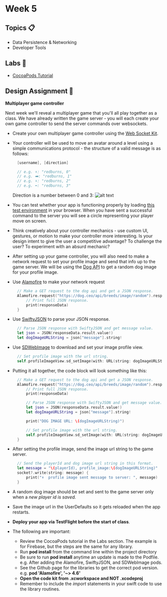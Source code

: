 # Week 5

## Topics 📋

* Data Persistence & Networking
* Developer Tools

## Labs 🔬

* [CocoaPods Tutorial](https://www.appcoda.com/cocoapods/)

## Design Assignment 📐

**Multiplayer game controller**

Next week we'll reveal a multiplayer game that you'll all play together as a class. We have already written the game server - you will each create your own game controller to send the server commands over websockets.

* Create your own multiplayer game controller using the [Web Socket Kit](https://github.com/mobilelabclass/mobile-lab-websocket-kit).
* Your controller will be used to move an avatar around a level using a simple communications protocol - the structure of a valid message is as follows:

  ```swift
    [username], [direction]

    // e.g. ⬆️: "redburns, 0"
    // e.g. ➡️: "redburns, 1"
    // e.g. ⬇️: "redburns, 2"
    // e.g. ⬅️: "redburns, 3"
  ```

  Direction is a number between 0 and 3:
  ![alt text][controller-directions]

* You can test whether your app is functioning properly by loading [this test environment](http://websockets.mobilelabclass.com/) in your browser. When you have sent a successful command to the server you will see a circle representing your player move on screen.

* Think creatively about your controller mechanics - use custom UI, gestures, or motion to make your controller more interesting. Is your design intent to give the user a competitive advantage? To challenge the user? To experiment with an absurd mechanic?

* After setting up your game controller, you will also need to make a network request to set your profile image and send that info up to the game server. We will be using the [Dog API](https://dog.ceo/dog-api/) to get a random dog image for your profile image.

* Use [Alamofire](https://github.com/Alamofire/Alamofire) to make your network request
  ```swift
    // Make a GET request to the dog api and get a JSON response.
    Alamofire.request("https://dog.ceo/api/breeds/image/random").responseJSON { (responseData) in
        // Print full JSON response.
        print(responseData)
    }
  ```

* Use [SwiftyJSON](https://github.com/SwiftyJSON/SwiftyJSON) to parse your JSON response.
  ```swift
    // Parse JSON response with SwiftyJSON and get message value.
    let json = JSON(responseData.result.value!)
    let dogImageURLString = json["message"].string!
  ```

* Use [SDWebImage](https://github.com/rs/SDWebImage) to download and set your image profile view.
  ```swift
    // Set profile image with the url string.
    self.profileImageView.sd_setImage(with: URL(string: dogImageURLString))
  ```

* Putting it all together, the code block will look something like this:
  ```swift
    // Make a GET request to the dog api and get a JSON response.
    Alamofire.request("https://dog.ceo/api/breeds/image/random").responseJSON { (responseData) in
        // Print full JSON response.
        print(responseData)

        // Parse JSON response with SwiftyJSON and get message value.
        let json = JSON(responseData.result.value!)
        let dogImageURLString = json["message"].string!

        print("DOG IMAGE URL: \(dogImageURLString)")

        // Set profile image with the url string.
        self.profileImageView.sd_setImage(with: URL(string: dogImageURLString))
    }
  ```

* After setting the profile image, send the image url string to the game server.
  ```swift
    // Send the playerId and dog image url string in this format.
    let message = "\(playerId), profile_image:\(dogImageURLString)"
    socket?.write(string: message) {
        print("⬆️  profile image sent message to server: ", message)
    }
  ```

* A random dog image should be set and sent to the game server only when a *new player id is saved.*

* Save the image url in the UserDefaults so it gets reloaded when the app restarts.

* **Deploy your app via TestFlight before the start of class**.

* The following are important:
  * Review the CocoaPods tutorial in the Labs section. The example is for Firebase, but the steps are the same for any library.
  * Run **pod install** from the command line within the project directory
  * Be sure to run **pod install** anytime an update is made to the Podfile.   
    e.g. After adding the Alamofire, SwiftyJSON, and SDWebImage pods.
  * See the Github page for the libraries to get the correct pod version.   
    e.g. **pod 'Alamofire', '~> 4.6'**
  * **Open the code kit from .xcworkspace and NOT .xcodeproj**
  * Remember to include the *import* statements in your swift code to use the library routines.

[controller-directions]:https://mobilelaboratory.s3.amazonaws.com/week5/directions.png "controller-directions"
